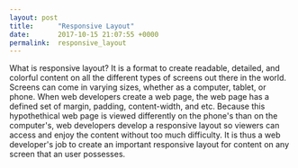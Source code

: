 ```yaml
---
layout: post
title:      "Responsive Layout"
date:       2017-10-15 21:07:55 +0000
permalink:  responsive_layout
---
```



What is responsive layout? It is a format to create readable, detailed, and colorful content on all the different types of screens out there in the world. Screens can come in varying sizes, whether as a computer, tablet, or phone. When web developers create a web page, the web page has a defined set of margin, padding, content-width, and etc. Because this hypothethical web page is viewed differently on the phone's than on the computer's, web developers develop a responsive layout  so viewers can access and enjoy the content without too much difficulty. It is thus a web developer's job to create an important responsive layout for content on any screen that an user possesses.
